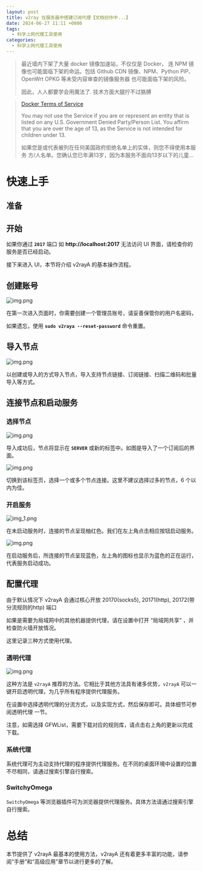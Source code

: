 ```yaml
---
layout: post
title: v2ray 在服务器中搭建订阅代理【文档创作中...】
date: 2024-06-27 11:11 +0800
tags:
  - 科学上网代理工具使用
categories:
  - 科学上网代理工具使用
---
```


> 最近墙内下架了大量 docker 镜像加速站，不仅仅是 Docker，
> 连 NPM 镜像也可能面临下架的命运。包括 Github CDN 镜像、NPM、Python PIP、OpenWrt OPKG 等未受内容审查的镜像服务器
> 也可能面临下架的风险。
>
> 因此，人人都要学会用魔法了. 技术方面大腿拧不过胳膊

> [Docker Terms of Service](https://www.docker.com/legal/docker-terms-service/)
>
> You may not use the Service if you are or represent an entity that is listed on any U.S. Government Denied
> Party/Person List. You affirm that you are over the age of 13, as the Service is not intended for children under 13.
>
> 如果您是或代表被列在任何美国政府拒绝名单上的实体，则您不得使用本服务
> 方/人名单。您确认您已年满13岁，因为本服务不面向13岁以下的儿童...

# 快速上手

## 准备

[//]: # (如果你还没有安装 `v2rayA` 或 `v2ray-core`，请参阅 [Ubuntu 安装流程)

[//]: # (]&#40;./2024-07-02-Ubuntu-install-v2ray-docusaurus.markdown&#41; 一节。)

## 开始

如果你通过 **`2017`** 端口 如 **http://localhost:2017** 无法访问 UI 界面，请检查你的服务是否已经启动。

接下来进入 UI，本节将介绍 v2rayA 的基本操作流程。

## 创建账号

![img.png](../img/create%20an%20account.png)

在第一次进入页面时，你需要创建一个管理员账号，请妥善保管你的用户名密码，

如果遗忘，使用 **`sudo v2raya --reset-password`** 命令重置。

## 导入节点

![img.png](../img/Import%20node.png)

以创建或导入的方式导入节点，导入支持节点链接、订阅链接、扫描二维码和批量导入等方式。

## 连接节点和启动服务

### 选择节点

![img.png](../img/Select%20node.png)

导入成功后，节点将显示在 **`SERVER`** 或新的标签中。如图是导入了一个订阅后的界面。

![img.png](../img/Refresh%20node.png)

切换到该标签页，选择一个或多个节点连接。这里不建议选择过多的节点，6 个以内为佳。

[//]: # (v2ray 服务会根据延迟，自动进行负载均衡。)

### 开启服务

![img_1.png](../img/Start%20service.png)

在未启动服务时，连接的节点呈现柚红色。我们在左上角点击相应按钮启动服务。

![img.png](../img/Open%20successfully.png)

在启动服务后，所连接的节点呈现蓝色，左上角的图标也显示为蓝色的正在运行，代表服务启动成功。

## 配置代理

由于默认情况下 v2rayA 会通过核心开放 20170(socks5), 20171(http), 20172(带分流规则的http) 端口

如果是需要为局域网中的其他机器提供代理，请在设置中打开 “局域网共享” ，并检查防火墙开放情况。

这里记录三种方式使用代理。

### 透明代理

![img.png](../img/transparent%20proxy.png)

这种方法是 `v2rayA` 推荐的方法。它相比于其他方法具有诸多优势，`v2rayA` 可以一键开启透明代理，为几乎所有程序提供代理服务。

在设置中选择透明代理的分流方式，以及实现方式，然后保存即可。具体细节可参阅透明代理 一节。

注意，如需选择 GFWList，需要下载对应的规则库，请点击右上角的更新以完成下载。

### 系统代理

系统代理可为主动支持代理的程序提供代理服务。在不同的桌面环境中设置的位置不尽相同，请通过搜索引擎自行搜索。

### SwitchyOmega

`SwitchyOmega` 等浏览器插件可为浏览器提供代理服务。具体方法请通过搜索引擎自行搜索。

# 总结

本节提供了 v2rayA 最基本的使用方法，v2rayA 还有着更多丰富的功能，请参阅“手册”和“高级应用”章节以进行更多的了解。
